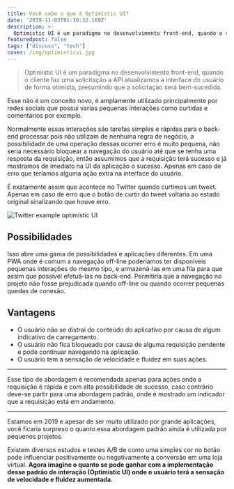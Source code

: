 ```yaml
---
title: Você sabe o que é Optimistic UI?
date: '2019-11-03T01:10:32.169Z'
description: >-
  Optimistic UI é um paradigma no desenvolvimento front-end, quando o cliente faz uma solicitação a API atualizamos a interface do usuário de forma otimista, presumindo que a solicitaçào será bem-sucedida.
featuredpost: false
tags: ["discuss", "tech"]
cover: /img/optimisticui.jpg
---
```


> Optimistic UI é um paradigma no desenvolvimento front-end, quando o cliente faz uma solicitação a API atualizamos a interface do usuário de forma otimista, presumindo que a solicitaçào será bem-sucedida.

Esse não é um conceito novo, é amplamente utilizado principalmente por redes sociais que possui varias pequenas interações como curtidas e comentários por exemplo.

Normalmente essas interações são tarefas simples e rápidas para o back-end processar pois não utilizam de nenhuma regra de negócio, a possibilidade de uma operação dessas ocorrer erro é muito pequena, não seria necessário bloquear a navegação do usuário até que se tenha uma resposta da requisição, então assumimos que a requisição terá sucesso e já mostramos de imediato na UI da aplicação o sucesso. Apenas em caso de erro que teríamos alguma ação extra na interface do usuário.

É exatamente assim que acontece no Twitter quando curtimos um tweet. Apenas em caso de erro que o botão de curtir do tweet voltaria ao estado original sinalizando que houve erro.

![Twitter example optimistic UI](/img/optimisticui.gif)

## Possibilidades

Isso abre uma gama de possibilidades e aplicações diferentes. Em uma PWA onde é comum a navegação off-line poderíamos ter disponíveis pequenas interações do mesmo tipo, e armazená-las em uma fila para que assim que possível efetuá-las no back-end. Permitiria que a navegação no projeto não fosse prejudicada quando off-line ou quando ocorrer pequenas quedas de conexão. 

## Vantagens

- O usuário não se distrai do conteúdo do aplicativo por causa de algum indicativo de carregamento. 
- O usuário não fica bloqueado por causa de alguma requisição pendente e pode continuar navegando na aplicação. 
- O usuário tem a sensação de velocidade e fluidez em suas ações. 

--- 

Esse tipo de abordagem é recomendada apenas para ações onde a requisição é rápida e com alta possibilidade de sucesso, caso contrário deve-se partir para uma abordagem padrão, onde é mostrado um indicador que a requisição está em andamento. 

--- 

Estamos em 2019 e apesar de ser muito utilizado por grande aplicações, você ficaria surpreso o quanto essa abordagem padrão ainda é utilizada por pequenos projetos. 

Existem diversos estudos e testes A/B de como uma simples cor no botão pode influenciar positivamente ou negativamente a conversão em uma loja virtual. **Agora imagine o quanto se pode ganhar com a implementação desse padrão de interação (Optimistic UI) onde o usuário terá a sensação de velocidade e fluidez aumentada.** 


<!-- 




Todo mundo já está cansado de saber das vantagens que frameworks como Bootstrap e Materialize trazem para o desenvolvimento, mas realmente precisamos deles nos dias de hoje? 

Quem me conhece um pouco que seja sabe do meu posicionamento contrário em relação ao uso do Bootstrap. Acredito que ele traz mais desvantagens do que vantagens em “determinadas” aplicações, então vamos direto ao ponto. 

No artigo vou usar como exemplo o Bootstrap por ser mais popular mas os mesmos argumentos se aplica a basicamente todos os frameworks.

## Não traga código que você não precisa

A experiência de trabalhar em um e-commerce grande me trouxe algumas preocupações que antes eu não tinha tanto trabalhando com aplicações pequenas ou de back-office, a principal é que "Cada kb vale", o usuário pode estar acessando a aplicação de um lugar remoto, em uma conexão que talvez nem seja 3G por 'n' motivos. E tudo isso impacta diretamente no negócio.

Quando você importa o Bootstrap você está trazendo centenas de classes CSS que você desconhece que possivelmente não utilizará na sua aplicação. Temos uma ferramenta no Google Chrome que nos ajuda a saber quais são essas classes e qual a porcentagem do código está de fato sendo usado.

Abra o **Developer Tools** e depois dê o comando `cmd + shift + p`, irá abrir um campo de busca, procure por **Show Coverage** e depois clique no botão para recarregar a página para ver as estatísticas.

![Show Coverage](/img/ezgif-2-c139cc6ebfd4.gif)

As barras vermelhas representam a parte do código não utilizado pela pagina e as verdes as que são. Essas classes podem estar sendo utilizadas em outras páginas mas não haveria a necessidade de traze-las num primeiro carregamento considerando a possibilidade do usuário nem acessar as respectivas páginas que as utilizam. 

A própria documentação do Bootstrap faz download na página inicial de 150 Kb de CSS não utilizado por ela.

Com a ascensão dos frameworks javascript tornou-se um pouco menos comum escrever classes CSS globais e mais CSS dentro do contexto do próprio componente evitando esse tipo de problema.

## Coisas boas de um framework UI, porém...

O Bootstrap não é de todo mal na minha opinião, ele se encaixa muito bem em aplicações pequenas, principalmente as de back-office onde geralmente são utilizados bastante formulários, alertas e botões. Nessas aplicações geralmente a UI não é uma prioridade e sim a regra de negócio.

O **Grid System** do Bootstrap caiu nas graças do povo, afinal ele é bem simples de se entender, então para quem não tem muita afinidade com as propriedades CSS é uma mão na roda. Porém ele possui certas limitações.

Falarei dele por ser um dos principais argumentos como ponto positivo quando falamos em não utilizar o Bootstrap em alguma aplicação.

```html{5,10}
<div class="container">
  <div class="row">
    <div class="col col-lg-4 col-md-6 col-sm-12">elemento 1</div>
    <div class="col col-lg-8 col-md-6 col-sm-12">elemento 2</div>
      
  </div>
  <div class="row">
    <div class="col col-lg-4 col-md-4 col-sm-12">elemento 3</div>
    <div class="col col-lg-4 col-md-4 col-sm-12">elemento 4</div>
    <div class="col col-lg-4 col-md-4 col-sm-12">elemento 5</div>
    <div class="col col-lg-4 col-md-4 col-sm-12">elemento 6</div>
  </div>
</div>
```

Imagine a estrutura HTML acima, pessoalmente acho bem ruim a nomenclatura de classes do Bootstrap e a necessidade de criar um elemento de linha para agrupar as colunas. 

Digamos que você precise mover o **elemento 5** que está na "*linha 2*" para a "*linha 1*", como você faria isso? O Bootstrap infelizmente não te permite isso, a única forma de fazer isso seria utilizando javascript o que não seria uma solução elegante, a outra e recomendada por mim seria não utilizar Bootstrap para criar suas grids e optar por uma solução nativa que o próprio CSS nos dá.

### CSS Grid

![CSS Grid](/img/cssgrid.png)

Hoje em dia já temos soluções nativas no próprio CSS para trabalhar com grids, **CSS Grid** com ele podemos manipular elementos em uma grid em qualquer direção, seja horizontalmente como verticalmente. 

Seu HTML agora fica bem mais limpo e sem a necessidade de adicionar varias classes aos seus elementos, todas essas regras ficam em seus arquivos .css e não no HTML.

```html
<div class="grid">
  <div class="grid__header">header</div>
  <div class="grid__menu">menu</div>
  <div class="grid__main">main</div>
  <div class="grid__footer">footer</div>
</div>
```

Tentar explicar de forma breve nesse artigo como funciona CSS Grid é quase impossível então irrei compartilhar [esse artigo do CSS-Tricks (A Complete Guide to Grid)](https://css-tricks.com/snippets/css/complete-guide-grid/), nele eles falam absolutamente tudo dessa propriedade. Recomendo fortemente que deem uma olhada.

Hoje o único problema dessa propriedade que me vem a cabeça é a compatibilidade com navegadores muito antigos. Então caso isso seja uma necessidade para o negocio **Flex** talvez seja uma boa solução.

### Flex

![Flexbox](/img/flexbox-css.png)

O Flex foi adotado na versão 4 do Bootstrap, de forma resumida ele é usado para alinhar e redimensionar elementos horizontalmente. Não necessariamente você precisa importar um framework para utilizar deste recurso, ele possui uma sintaxe simples de ser entendida e aplicada, deixo aqui também [esse link em português de um guia completo para flexbox](https://origamid.com/projetos/flexbox-guia-completo/).

## Apreenda CSS, não Bootstrap

Uma pergunta sempre muito frequente em qualquer comunidade é "Qual tecnologias devo apreender primeiro?", a resposta para isso é: **o básico**. 

Se você quer ser um desenvolvedor front-end, trabalhar com web, você tem que entender coisas como HTML, CSS e Javascript funcionam, Bootstrap, React e Vue.js por exemplo são apenas ferramentas que utilizam dessas tecnologias, elas não existiam até alguns anos atrás e podem ou não morrer com o tempo. 

Mesmo que opte por utilizar um framework UI, um conhecimento sólido em CSS pode te abrir diversas possibilidades com o framework, que te permite sair da "mesmice" e dos padrões impostos por ele. Em algumas ocasiões ele é a melhor alternativa, mas nunca a solução para todos os problemas. 

Nesse artigo poderíamos nos estender por diversos tópicos como produtividade, como utilizar SASS para criar helpers e mixins, mas isso fica para um próximo artigo focado só nisso.

## Conclusão

Claro que tudo isso é minha opinião, existe inúmeras possibilidades, como importar apenas algumas coisas do Bootstrap, como suas grids ou formulários, diminuindo o tamanho do arquivo importado. Sinta-se livre para comentar abaixo o que você acha sobre o assunto, o objetivo desse artigo é fomentar a discussão em torno do assunto. -->